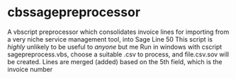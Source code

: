 # cbssagepreprocessor
A vbscript preprocessor which consolidates invoice lines for importing from a very niche service management tool, into Sage Line 50
This script is *highly* unlikely to be useful to *anyone* but me
Run in windows with 
cscript sagepreprocess.vbs, choose a suitable .csv to process, and file.csv.sov will be created. 
Lines are merged (added) based on the 5th field, which is the invoice number